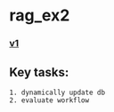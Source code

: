 # rag_ex2

### [v1](https://github.com/Kshitijk14/rag_ex)

## Key tasks:
    1. dynamically update db
    2. evaluate workflow